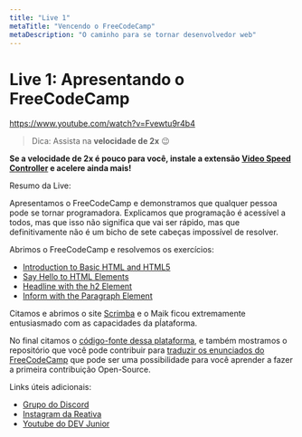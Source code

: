 ```yaml
---
title: "Live 1"
metaTitle: "Vencendo o FreeCodeCamp"
metaDescription: "O caminho para se tornar desenvolvedor web"
---
```


# Live 1: Apresentando o FreeCodeCamp

https://www.youtube.com/watch?v=Fvewtu9r4b4

> Dica: Assista na **velocidade de 2x** 😉

**Se a velocidade de 2x é pouco para você, instale a extensão [Video Speed Controller](http://bit.ly/2YjPJn2) e acelere ainda mais!**

Resumo da Live:

Apresentamos o FreeCodeCamp e demonstramos que qualquer pessoa pode se tornar programadora. Explicamos que programação é acessível a todos, mas que isso não significa que vai ser rápido, mas que definitivamente não é um bicho de sete cabeças impossível de resolver.

Abrimos o FreeCodeCamp e resolvemos os exercícios: 

-   [Introduction to Basic HTML and HTML5](https://www.freecodecamp.org/learn/responsive-web-design/basic-html-and-html5/)
-   [Say Hello to HTML Elements](https://www.freecodecamp.org/learn/responsive-web-design/basic-html-and-html5/say-hello-to-html-elements)
-   [Headline with the h2 Element](https://www.freecodecamp.org/learn/responsive-web-design/basic-html-and-html5/headline-with-the-h2-element)
-   [Inform with the Paragraph Element](https://www.freecodecamp.org/learn/responsive-web-design/basic-html-and-html5/inform-with-the-paragraph-element)

Citamos e abrimos o site [Scrimba](https://scrimba.com/) e o Maik ficou extremamente entusiasmado com as capacidades da pĺataforma.

No final citamos o [código-fonte dessa plataforma](https://github.com/reativa/plataforma-iniciantes), e também mostramos o repositório que você pode contribuir para [traduzir os enunciados do FreeCodeCamp](https://github.com/reativa/traducao-freecodecamp) que pode ser uma possibilidade para você aprender a fazer a primeira contribuição Open-Source.


Links úteis adicionais: 

- [Grupo do Discord](https://bit.ly/discord-reativa)
- [Instagram da Reativa](http://bit.ly/pauloluan-insta)
- [Youtube do DEV Junior](http://bit.ly/dev-jr-yt)

